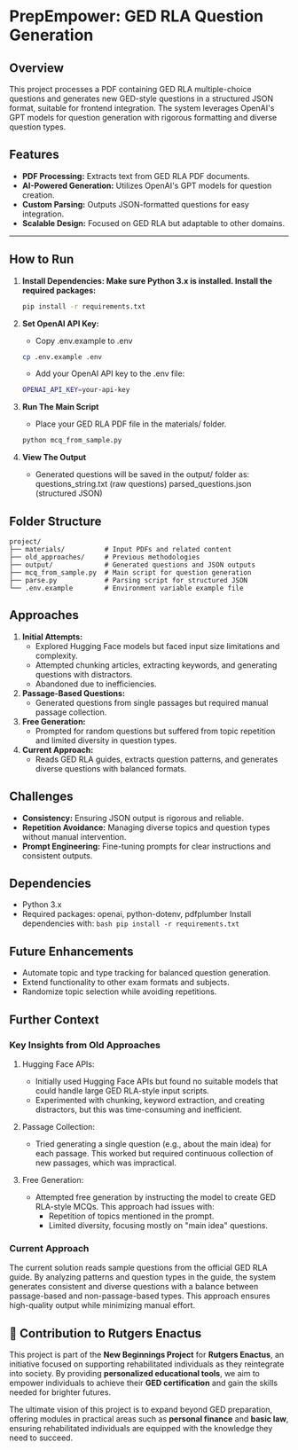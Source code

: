 # PrepEmpower: GED RLA Question Generation

## Overview

This project processes a PDF containing GED RLA multiple-choice questions and generates new GED-style questions in a structured JSON format, suitable for frontend integration. The system leverages OpenAI's GPT models for question generation with rigorous formatting and diverse question types.

## Features

- **PDF Processing:** Extracts text from GED RLA PDF documents.
- **AI-Powered Generation:** Utilizes OpenAI's GPT models for question creation.
- **Custom Parsing:** Outputs JSON-formatted questions for easy integration.
- **Scalable Design:** Focused on GED RLA but adaptable to other domains.

---

## How to Run

1. **Install Dependencies: Make sure Python 3.x is installed. Install the required packages:**

   ```bash
   pip install -r requirements.txt
   ```

2. **Set OpenAI API Key:**

   - Copy .env.example to .env

   ```bash
   cp .env.example .env
   ```

   - Add your OpenAI API key to the .env file:

   ```bash
   OPENAI_API_KEY=your-api-key
   ```

3. **Run The Main Script**

   - Place your GED RLA PDF file in the materials/ folder.

   ```bash
   python mcq_from_sample.py
   ```

4. **View The Output**
   - Generated questions will be saved in the output/ folder as:
     questions_string.txt (raw questions)
     parsed_questions.json (structured JSON)

## Folder Structure

```
project/
├── materials/          # Input PDFs and related content
├── old_approaches/     # Previous methodologies
├── output/             # Generated questions and JSON outputs
├── mcq_from_sample.py  # Main script for question generation
├── parse.py            # Parsing script for structured JSON
└── .env.example        # Environment variable example file
```

## Approaches

1. **Initial Attempts:**
   - Explored Hugging Face models but faced input size limitations and complexity.
   - Attempted chunking articles, extracting keywords, and generating questions with distractors.
   - Abandoned due to inefficiencies.
2. **Passage-Based Questions:**
   - Generated questions from single passages but required manual passage collection.
3. **Free Generation:**
   - Prompted for random questions but suffered from topic repetition and limited diversity in question types.
4. **Current Approach:**
   - Reads GED RLA guides, extracts question patterns, and generates diverse questions with balanced formats.

## Challenges

- **Consistency:** Ensuring JSON output is rigorous and reliable.
- **Repetition Avoidance:** Managing diverse topics and question types without manual intervention.
- **Prompt Engineering:** Fine-tuning prompts for clear instructions and consistent outputs.

## Dependencies

- Python 3.x
- Required packages: openai, python-dotenv, pdfplumber
  Install dependencies with:
  `bash
pip install -r requirements.txt
`

## Future Enhancements

- Automate topic and type tracking for balanced question generation.
- Extend functionality to other exam formats and subjects.
- Randomize topic selection while avoiding repetitions.

## Further Context

### Key Insights from Old Approaches

1. Hugging Face APIs:

   - Initially used Hugging Face APIs but found no suitable models that could handle large GED RLA-style input scripts.
   - Experimented with chunking, keyword extraction, and creating distractors, but this was time-consuming and inefficient.

2. Passage Collection:

   - Tried generating a single question (e.g., about the main idea) for each passage. This worked but required continuous collection of new passages, which was impractical.

3. Free Generation:
   - Attempted free generation by instructing the model to create GED RLA-style MCQs. This approach had issues with:
     - Repetition of topics mentioned in the prompt.
     - Limited diversity, focusing mostly on "main idea" questions.

### Current Approach

The current solution reads sample questions from the official GED RLA guide. By analyzing patterns and question types in the guide, the system generates consistent and diverse questions with a balance between passage-based and non-passage-based types. This approach ensures high-quality output while minimizing manual effort.

## 🤝 Contribution to Rutgers Enactus

This project is part of the **New Beginnings Project** for **Rutgers Enactus**, an initiative focused on supporting rehabilitated individuals as they reintegrate into society. By providing **personalized educational tools**, we aim to empower individuals to achieve their **GED certification** and gain the skills needed for brighter futures.

The ultimate vision of this project is to expand beyond GED preparation, offering modules in practical areas such as **personal finance** and **basic law**, ensuring rehabilitated individuals are equipped with the knowledge they need to succeed.
